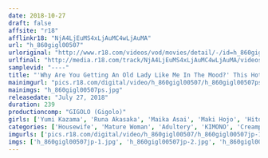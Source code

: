 ```yaml
---
date: 2018-10-27
draft: false
affsite: "r18"
afflinkr18: "NjA4LjEuMS4xLjAuMC4wLjAuMA"
url: "h_860gigl00507"
urloriginal: "http://www.r18.com/videos/vod/movies/detail/-/id=h_860gigl00507"
urlfinal: "http://media.r18.com/track/NjA4LjEuMS4xLjAuMC4wLjAuMA/videos/vod/movies/detail/-/id=h_860gigl00507"
samplevid: "----"
title: "'Why Are You Getting An Old Lady Like Me In The Mood?' This Hot Springs Inn Madam Decided To Choose Work Over The Pleasures Of A Woman, But When A Customer Expressed His Lust For Her, She Could No Longer Resist, And Used Her Female Charms As A Weapon 2"
mainimgurl: "pics.r18.com/digital/video/h_860gigl00507/h_860gigl00507ps.jpg"
mainimgs: "h_860gigl00507ps.jpg"
releasedate: "July 27, 2018"
duration: 239
productioncomp: "GIGOLO (Gigolo)"
girls: ['Yumi Kazama', 'Runa Akasaka', 'Maika Asai', 'Maki Hojo', 'Hitomi Katase', 'Rie Nishina']
categories: ['Housewife', 'Mature Woman', 'Adultery', 'KIMONO', 'Creampie', 'Over 4 Hours', 'Hi-Def']
imgurls: ['pics.r18.com/digital/video/h_860gigl00507/h_860gigl00507jp-1.jpg', 'pics.r18.com/digital/video/h_860gigl00507/h_860gigl00507jp-2.jpg', 'pics.r18.com/digital/video/h_860gigl00507/h_860gigl00507jp-3.jpg', 'pics.r18.com/digital/video/h_860gigl00507/h_860gigl00507jp-4.jpg', 'pics.r18.com/digital/video/h_860gigl00507/h_860gigl00507jp-5.jpg', 'pics.r18.com/digital/video/h_860gigl00507/h_860gigl00507jp-6.jpg', 'pics.r18.com/digital/video/h_860gigl00507/h_860gigl00507jp-7.jpg', 'pics.r18.com/digital/video/h_860gigl00507/h_860gigl00507jp-8.jpg', 'pics.r18.com/digital/video/h_860gigl00507/h_860gigl00507jp-9.jpg', 'pics.r18.com/digital/video/h_860gigl00507/h_860gigl00507jp-10.jpg', 'pics.r18.com/digital/video/h_860gigl00507/h_860gigl00507jp-11.jpg', 'pics.r18.com/digital/video/h_860gigl00507/h_860gigl00507jp-12.jpg', 'pics.r18.com/digital/video/h_860gigl00507/h_860gigl00507jp-13.jpg', 'pics.r18.com/digital/video/h_860gigl00507/h_860gigl00507jp-14.jpg', 'pics.r18.com/digital/video/h_860gigl00507/h_860gigl00507jp-15.jpg', 'pics.r18.com/digital/video/h_860gigl00507/h_860gigl00507jp-16.jpg', 'pics.r18.com/digital/video/h_860gigl00507/h_860gigl00507jp-17.jpg', 'pics.r18.com/digital/video/h_860gigl00507/h_860gigl00507jp-18.jpg', 'pics.r18.com/digital/video/h_860gigl00507/h_860gigl00507jp-19.jpg', 'pics.r18.com/digital/video/h_860gigl00507/h_860gigl00507jp-20.jpg']
imgs: ['h_860gigl00507jp-1.jpg', 'h_860gigl00507jp-2.jpg', 'h_860gigl00507jp-3.jpg', 'h_860gigl00507jp-4.jpg', 'h_860gigl00507jp-5.jpg', 'h_860gigl00507jp-6.jpg', 'h_860gigl00507jp-7.jpg', 'h_860gigl00507jp-8.jpg', 'h_860gigl00507jp-9.jpg', 'h_860gigl00507jp-10.jpg', 'h_860gigl00507jp-11.jpg', 'h_860gigl00507jp-12.jpg', 'h_860gigl00507jp-13.jpg', 'h_860gigl00507jp-14.jpg', 'h_860gigl00507jp-15.jpg', 'h_860gigl00507jp-16.jpg', 'h_860gigl00507jp-17.jpg', 'h_860gigl00507jp-18.jpg', 'h_860gigl00507jp-19.jpg', 'h_860gigl00507jp-20.jpg']
---
```

